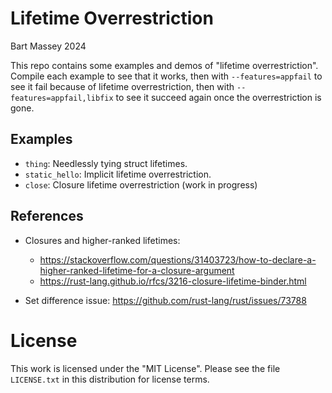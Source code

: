 # Lifetime Overrestriction
Bart Massey 2024

This repo contains some examples and demos of "lifetime
overrestriction". Compile each example to see that it works,
then with `--features=appfail` to see it fail because of
lifetime overrestriction, then with
`--features=appfail,libfix` to see it succeed again once the
overrestriction is gone.

## Examples

* `thing`: Needlessly tying struct lifetimes.
* `static_hello`: Implicit lifetime overrestriction.
* `close`: Closure lifetime overrestriction (work in progress)

## References

* Closures and higher-ranked lifetimes:
  * <https://stackoverflow.com/questions/31403723/how-to-declare-a-higher-ranked-lifetime-for-a-closure-argument>
  * <https://rust-lang.github.io/rfcs/3216-closure-lifetime-binder.html>


* Set difference issue: <https://github.com/rust-lang/rust/issues/73788>

# License

This work is licensed under the "MIT License". Please see the file
`LICENSE.txt` in this distribution for license terms.
